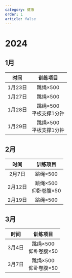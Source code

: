 ```yaml
---
category: 健康
order: 1
article: false
---
```


# 2024

## 1月

|  时间   |        训练项目        |
|:-----:|:------------------:|
| 1月23日 |       跳绳×500       |
| 1月27日 |       跳绳×500       |
| 1月28日 | 跳绳×500<br/>平板支撑1分钟 |
| 1月29日 | 跳绳×500<br/>平板支撑1分钟 |

## 2月

|  时间   |        训练项目        |
|:-----:|:------------------:|
| 2月7日  |       跳绳×500       |
| 2月12日 | 跳绳×500<br/>仰卧卷腹×50 |
| 2月19日 |       跳绳×500       |

## 3月

|  时间  |        训练项目        |
|:----:|:------------------:|
| 3月4日 | 跳绳×500<br/>仰卧卷腹×50 |
| 3月7日 | 跳绳×500<br/>仰卧卷腹×50 |